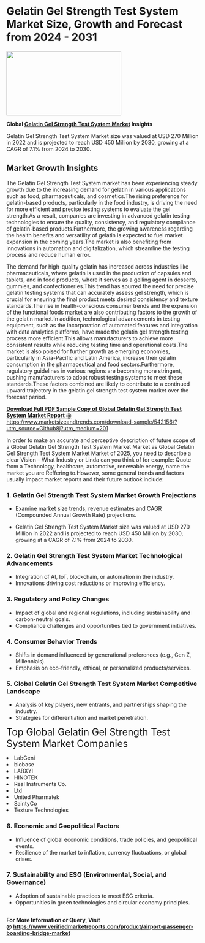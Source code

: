 <H1>Gelatin Gel Strength Test System Market Size, Growth and Forecast from 2024 - 2031</H1><img class="aligncenter size-medium wp-image-584254" src="https://thirdeyenews.in/wp-content/uploads/2024/09/Global-Market-Research-300x168.jpeg" alt="" width="300" height="168" /><p><strong>Global&nbsp;<a href="https://www.marketsizeandtrends.com/download-sample/542156/?utm_source=Github8j?utm_medium=201">Gelatin Gel Strength Test System Market</a> Insights</strong></p><p>Gelatin Gel Strength Test System Market size was valued at USD 270 Million in 2022 and is projected to reach USD 450 Million by 2030, growing at a CAGR of 7.1% from 2024 to 2030.</p><p><h2>Market Growth Insights</h2> <p>The Gelatin Gel Strength Test System market has been experiencing steady growth due to the increasing demand for gelatin in various applications such as food, pharmaceuticals, and cosmetics.The rising preference for gelatin-based products, particularly in the food industry, is driving the need for more efficient and precise testing systems to evaluate the gel strength.As a result, companies are investing in advanced gelatin testing technologies to ensure the quality, consistency, and regulatory compliance of gelatin-based products.Furthermore, the growing awareness regarding the health benefits and versatility of gelatin is expected to fuel market expansion in the coming years.The market is also benefiting from innovations in automation and digitalization, which streamline the testing process and reduce human error.</p> <p><a href="#download-sample"></a></p> <p>The demand for high-quality gelatin has increased across industries like pharmaceuticals, where gelatin is used in the production of capsules and tablets, and in food products, where it serves as a gelling agent in desserts, gummies, and confectioneries.This trend has spurred the need for precise gelatin testing systems that can accurately assess gel strength, which is crucial for ensuring the final product meets desired consistency and texture standards.The rise in health-conscious consumer trends and the expansion of the functional foods market are also contributing factors to the growth of the gelatin market.In addition, technological advancements in testing equipment, such as the incorporation of automated features and integration with data analytics platforms, have made the gelatin gel strength testing process more efficient.This allows manufacturers to achieve more consistent results while reducing testing time and operational costs.The market is also poised for further growth as emerging economies, particularly in Asia-Pacific and Latin America, increase their gelatin consumption in the pharmaceutical and food sectors.Furthermore, regulatory guidelines in various regions are becoming more stringent, pushing manufacturers to adopt robust testing systems to meet these standards.These factors combined are likely to contribute to a continued upward trajectory in the gelatin gel strength test system market over the forecast period.</p> <p><a href="#get-more"></p><p><span class=""><strong>Download Full PDF Sample Copy of Global Gelatin Gel Strength Test System Market Report</strong> @ <a href="https://www.marketsizeandtrends.com/download-sample/542156/?utm_source=Github8j?utm_medium=201" target="_blank">https://www.marketsizeandtrends.com/download-sample/542156/?utm_source=Github8j?utm_medium=201</a></span></p><p>In order to make an accurate and perceptive description of future scope of a Global&nbsp;Gelatin Gel Strength Test System Market Market as Global&nbsp;Gelatin Gel Strength Test System Market Market of 2025, you need to describe a clear Vision &ndash; What Industry or Linda can you think of for example: Quote from a Technology, healthcare, automotive, renewable energy, name the market you are Reffering to.However, some general trends and factors usually impact market reports and their future outlook include:</p><h3>1.&nbsp;<strong>Gelatin Gel Strength Test System Market Growth Projections</strong></h3><ul><li>Examine market size trends, revenue estimates and CAGR (Compounded Annual Growth Rate) projections.</li><li><p>Gelatin Gel Strength Test System Market size was valued at USD 270 Million in 2022 and is projected to reach USD 450 Million by 2030, growing at a CAGR of 7.1% from 2024 to 2030.</p></li></ul><h3>2.&nbsp;<strong>Gelatin Gel Strength Test System Market Technological Advancements</strong></h3><ul><li>Integration of AI, IoT, blockchain, or automation in the industry.</li><li>Innovations driving cost reductions or improving efficiency.</li></ul><h3>3.&nbsp;<strong>Regulatory and Policy Changes</strong></h3><ul><li>Impact of global and regional regulations, including sustainability and carbon-neutral goals.</li><li>Compliance challenges and opportunities tied to government initiatives.</li></ul><h3>4.&nbsp;<strong>Consumer Behavior Trends</strong></h3><ul><li>Shifts in demand influenced by generational preferences (e.g., Gen Z, Millennials).</li><li>Emphasis on eco-friendly, ethical, or personalized products/services.</li></ul><h3>5.&nbsp;<strong>Global Gelatin Gel Strength Test System Market Competitive Landscape</strong></h3><ul><li>Analysis of key players, new entrants, and partnerships shaping the industry.</li><li>Strategies for differentiation and market penetration.</li></ul><p data-pm-slice="1 1 []"><span style="color: inherit; font-family: inherit; font-size: 25px;">Top Global Gelatin Gel Strength Test System Market Companies</span></p><div class="" data-test-id=""><p><li>LabGeni</li><li> biobase</li><li> LABXYI</li><li> HINOTEK</li><li> Real Instruments Co.</li><li>Ltd</li><li> United Pharmatek</li><li> SaintyCo</li><li> Texture Technologies</li></p></div><h3>6.&nbsp;<strong>Economic and Geopolitical Factors</strong></h3><ul><li>Influence of global economic conditions, trade policies, and geopolitical events.</li><li>Resilience of the market to inflation, currency fluctuations, or global crises.</li></ul><h3>7.&nbsp;<strong>Sustainability and ESG (Environmental, Social, and Governance)</strong></h3><ul><li>Adoption of sustainable practices to meet ESG criteria.</li><li>Opportunities in green technologies and circular economy principles.</li></ul><h2><strong style="font-size: 14px;">For More Information or Query, Visit @&nbsp;</strong><a style="background-color: #ffffff; font-size: 14px;" href="https://www.marketsizeandtrends.com/report/gelatin-gel-strength-test-system-market/" target="_blank">https://www.verifiedmarketreports.com/product/airport-passenger-boarding-bridge-market</a></h2>